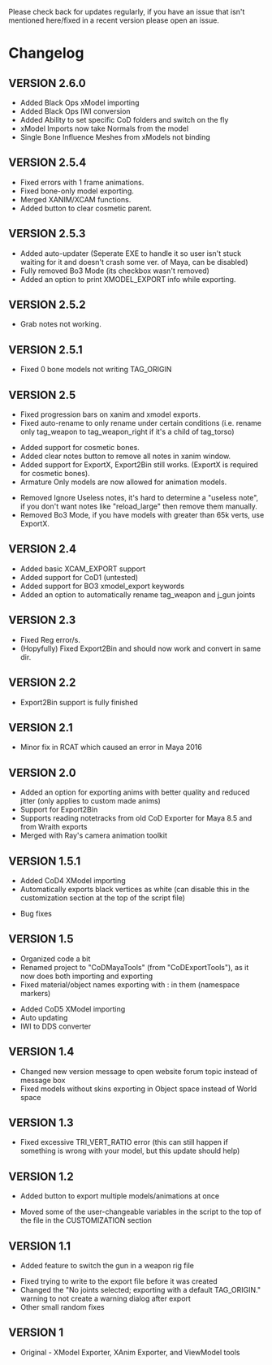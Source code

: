 Please check back for updates regularly, if you have an issue that isn't mentioned here/fixed in a recent version please open an issue.

# Changelog
## VERSION 2.6.0
* Added Black Ops xModel importing
* Added Black Ops IWI conversion
* Added Ability to set specific CoD folders and switch on the fly
* xModel Imports now take Normals from the model
* Single Bone Influence Meshes from xModels not binding

## VERSION 2.5.4
* Fixed errors with 1 frame animations.
* Fixed bone-only model exporting.
* Merged XANIM/XCAM functions.
* Added button to clear cosmetic parent.

## VERSION 2.5.3
* Added auto-updater (Seperate EXE to handle it so user isn't stuck waiting for it and doesn't crash some ver. of Maya, can be disabled)
* Fully removed Bo3 Mode (its checkbox wasn't removed)
* Added an option to print XMODEL_EXPORT info while exporting.

## VERSION 2.5.2
* Grab notes not working.

## VERSION 2.5.1
* Fixed 0 bone models not writing TAG_ORIGIN

## VERSION 2.5
* Fixed progression bars on xanim and xmodel exports.
* Fixed auto-rename to only rename under certain conditions (i.e. rename only tag_weapon to tag_weapon_right if it's a child of tag_torso)
+ Added support for cosmetic bones.
+ Added clear notes button to remove all notes in xanim window.
+ Added support for ExportX, Export2Bin still works. (ExportX is required for cosmetic bones).
+ Armature Only models are now allowed for animation models.
- Removed Ignore Useless notes, it's hard to determine a "useless note", if you don't want notes like "reload_large" then remove them manually.
- Removed Bo3 Mode, if you have models with greater than 65k verts, use ExportX.

## VERSION 2.4
* Added basic XCAM_EXPORT support
* Added support for CoD1 (untested)
* Added support for BO3 xmodel_export keywords
* Added an option to automatically rename tag_weapon and j_gun joints

## VERSION 2.3
* Fixed Reg error/s.
* (Hopyfully) Fixed Export2Bin and should now work and convert in same dir.

## VERSION 2.2
+ Export2Bin support is fully finished

## VERSION 2.1
+ Minor fix in RCAT which caused an error in Maya 2016

## VERSION 2.0
+ Added an option for exporting anims with better quality and reduced jitter (only applies to custom made anims)
+ Support for Export2Bin
+ Supports reading notetracks from old CoD Exporter for Maya 8.5 and from Wraith exports
+ Merged with Ray's camera animation toolkit

## VERSION 1.5.1
+ Added CoD4 XModel importing
+ Automatically exports black vertices as white (can disable this in the customization section at the top of the script file)
* Bug fixes

## VERSION 1.5
* Organized code a bit
* Renamed project to "CoDMayaTools" (from "CoDExportTools"), as it now does both importing and exporting
* Fixed material/object names exporting with : in them (namespace markers)
+ Added CoD5 XModel importing
+ Auto updating
+ IWI to DDS converter

## VERSION 1.4
* Changed new version message to open website forum topic instead of message box
* Fixed models without skins exporting in Object space instead of World space

## VERSION 1.3
* Fixed excessive TRI_VERT_RATIO error (this can still happen if something is wrong with your model, but this update should help)

## VERSION 1.2
+ Added button to export multiple models/animations at once
* Moved some of the user-changeable variables in the script to the top of the file in the CUSTOMIZATION section

## VERSION 1.1
+ Added feature to switch the gun in a weapon rig file
* Fixed trying to write to the export file before it was created
* Changed the "No joints selected; exporting with a default TAG_ORIGIN." warning to not create a warning dialog after export
* Other small random fixes

## VERSION 1
* Original - XModel Exporter, XAnim Exporter, and ViewModel tools


















